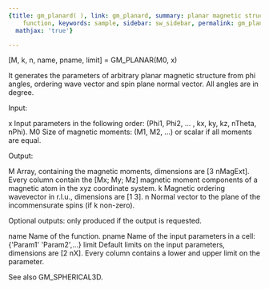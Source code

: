 ```yaml
---
{title: gm_planard( ), link: gm_planard, summary: planar magnetic structure constraint
    function, keywords: sample, sidebar: sw_sidebar, permalink: gm_planard.html, folder: swfiles,
  mathjax: 'true'}

---
```

 
[M, k, n, name, pname, limit] = GM_PLANAR(M0, x) 
 
It generates the parameters of arbitrary planar magnetic structure from
phi angles, ordering wave vector and spin plane normal vector. All angles
are in degree.
 
Input:
 
x         Input parameters in the following order:
          (Phi1, Phi2, ... , kx, ky, kz, nTheta, nPhi).
M0        Size of magnetic moments: (M1, M2, ...) or scalar if all
          moments are equal.
 
Output:
 
M         Array, containing the magnetic moments, dimensions are
          [3 nMagExt]. Every column contain the [Mx; My; Mz] magnetic
          moment components of a magnetic atom in the xyz coordinate
          system.
k         Magnetic ordering wavevector in r.l.u., dimensions are [1 3].
n         Normal vector to the plane of the incommensurate spins (if k
          non-zero).
 
Optional outputs:
only produced if the output is requested.
 
name      Name of the function.
pname     Name of the input parameters in a cell: {'Param1' 'Param2',...}
limit     Default limits on the input parameters, dimensions are [2 nX].
          Every column contains a lower and upper limit on the parameter.
 
See also GM_SPHERICAL3D.
 

